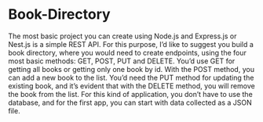 # Book-Directory
The most basic project you can create using Node.js and Express.js or Nest.js is a simple REST API.   For this purpose, I’d like to suggest you build a book directory, where you would need to create endpoints, using the four most basic methods: GET, POST, PUT and DELETE.  You’d use GET for getting all books or getting only one book by id. With the POST method, you can add a new book to the list. You’d need the PUT method for updating the existing book, and it’s evident that with the DELETE method, you will remove the book from the list.   For this kind of application, you don’t have to use the database, and for the first app, you can start with data collected as a JSON file.
